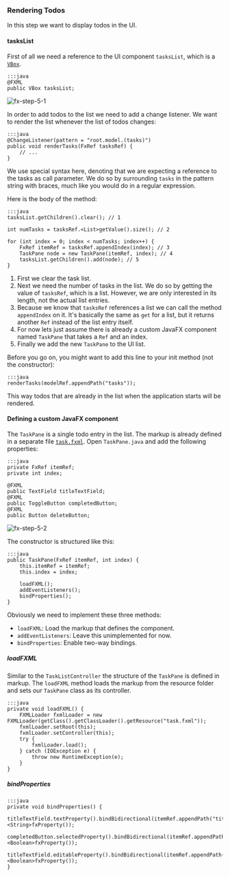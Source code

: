 ### Rendering Todos

In this step we want to display todos in the UI.

#### tasksList

First of all we need a reference to the UI component `tasksList`, which is a [`VBox`][1].

    :::java
    @FXML
    public VBox tasksList;

![fx-step-5-1](http://ankor.io/static/images/tutorial/fx-step-5-1.png)

In order to add todos to the list we need to add a change listener.
We want to render the list whenever the list of todos changes:

    :::java
    @ChangeListener(pattern = "root.model.(tasks)")
    public void renderTasks(FxRef tasksRef) {
        // ...
    }

We use special syntax here, denoting that we are expecting a reference to the tasks as call parameter.
We do so by surrounding `tasks` in the pattern string with braces, much like you would do in a regular expression.

Here is the body of the method:

    :::java
    tasksList.getChildren().clear(); // 1

    int numTasks = tasksRef.<List>getValue().size(); // 2

    for (int index = 0; index < numTasks; index++) {
        FxRef itemRef = tasksRef.appendIndex(index); // 3
        TaskPane node = new TaskPane(itemRef, index); // 4
        tasksList.getChildren().add(node); // 5
    }

1. First we clear the task list.
2. Next we need the number of tasks in the list. We do so by getting the value of `tasksRef`, which is a list.
However, we are only interested in its length, not the actual list entries.
3. Because we know that `tasksRef` references a list we can call the method `appendIndex` on it.
It's basically the same as `get` for a list, but it returns another `Ref` instead of the list entry itself.
4. For now lets just assume there is already a custom JavaFX component named `TaskPane` that takes a `Ref` and an index.
5. Finally we add the new `TaskPane` to the UI list.

Before you go on, you might want to add this line to your init method (not the constructor):

    :::java
    renderTasks(modelRef.appendPath("tasks"));

This way todos that are already in the list when the application starts will be rendered.

#### Defining a custom JavaFX component

The `TaskPane` is a single todo entry in the list. The markup is already defined in a separate file [`task.fxml`][2].
Open `TaskPane.java` and add the following properties:

    :::java
    private FxRef itemRef;
    private int index;

    @FXML
    public TextField titleTextField;
    @FXML
    public ToggleButton completedButton;
    @FXML
    public Button deleteButton;

![fx-step-5-2](http://ankor.io/static/images/tutorial/fx-step-5-2.png)

The constructor is structured like this:

    :::java
    public TaskPane(FxRef itemRef, int index) {
        this.itemRef = itemRef;
        this.index = index;

        loadFXML();
        addEventListeners();
        bindProperties();
    }

Obviously we need to implement these three methods:

* `loadFXML`: Load the markup that defines the component.
* `addEventListeners`: Leave this unimplemented for now.
* `bindProperties`: Enable two-way bindings.

##### loadFXML

Similar to the `TaskListController` the structure of the `TaskPane` is defined in markup.
The `loadFXML` method loads the markup from the resource folder and sets our `TaskPane` class as its controller.

    :::java
    private void loadFXML() {
        FXMLLoader fxmlLoader = new FXMLLoader(getClass().getClassLoader().getResource("task.fxml"));
        fxmlLoader.setRoot(this);
        fxmlLoader.setController(this);
        try {
            fxmlLoader.load();
        } catch (IOException e) {
            throw new RuntimeException(e);
        }
    }

##### bindProperties

    :::java
    private void bindProperties() {
        titleTextField.textProperty().bindBidirectional(itemRef.appendPath("title").<String>fxProperty());
        completedButton.selectedProperty().bindBidirectional(itemRef.appendPath("completed").<Boolean>fxProperty());
        titleTextField.editableProperty().bindBidirectional(itemRef.appendPath("editable").<Boolean>fxProperty());
    }

[1]: http://docs.oracle.com/javafx/2/api/javafx/scene/layout/VBox.html
[2]: https://github.com/ankor-io/ankor-todo/blob/fx-step-5/todo-fx/src/main/resources/task.fxml
